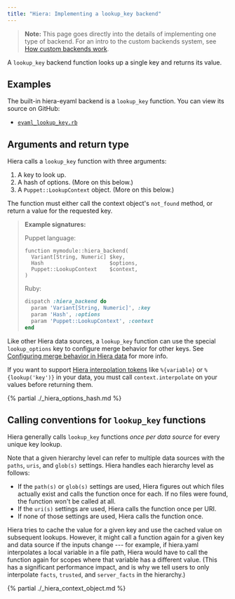 ```yaml
---
title: "Hiera: Implementing a lookup_key backend"
---
```


[eyaml_lookup_key]: https://github.com/puppetlabs/puppet/tree/master/lib/puppet/functions/eyaml_lookup_key.rb
[lookup_options]: ./hiera_merging.html#configuring-merge-behavior-in-hiera-data
[interpolate]: ./hiera_interpolation.html

> **Note:** This page goes directly into the details of implementing one type of backend. For an intro to the custom backends system, see [How custom backends work](./hiera_custom_backends.html).

A `lookup_key` backend function looks up a single key and returns its value.

## Examples

The built-in hiera-eyaml backend is a `lookup_key` function. You can view its source on GitHub:

* [`eyaml_lookup_key.rb`][eyaml_lookup_key]

## Arguments and return type

Hiera calls a `lookup_key` function with three arguments:

1. A key to look up.
2. A hash of options. (More on this below.)
3. A `Puppet::LookupContext` object. (More on this below.)

The function must either call the context object's `not_found` method, or return a value for the requested key.

> **Example signatures:**
>
> Puppet language:
>
> ``` puppet
> function mymodule::hiera_backend(
>   Variant[String, Numeric] $key,
>   Hash                     $options,
>   Puppet::LookupContext    $context,
> )
> ```
>
> Ruby:
>
> ``` ruby
> dispatch :hiera_backend do
>   param 'Variant[String, Numeric]', :key
>   param 'Hash', :options
>   param 'Puppet::LookupContext', :context
> end
> ```

Like other Hiera data sources, a `lookup_key` function can use the special `lookup_options` key to configure merge behavior for other keys. See [Configuring merge behavior in Hiera data][lookup_options] for more info.

If you want to support [Hiera interpolation tokens][interpolate] like `%{variable}` or `%{lookup('key')}` in your data, you must call `context.interpolate` on your values before returning them.

{% partial ./_hiera_options_hash.md %}

## Calling conventions for `lookup_key` functions

Hiera generally calls `lookup_key` functions _once per data source_ for every unique key lookup.

Note that a given hierarchy level can refer to multiple data sources with the `paths`, `uris`, and `glob(s)` settings. Hiera handles each hierarchy level as follows:

* If the `path(s)` or `glob(s)` settings are used, Hiera figures out which files actually exist and calls the function once for each. If no files were found, the function won't be called at all.
* If the `uri(s)` settings are used, Hiera calls the function once per URI.
* If none of those settings are used, Hiera calls the function once.

Hiera tries to cache the value for a given key and use the cached value on subsequent lookups. However, it might call a function again for a given key and data source if the inputs change --- for example, if hiera.yaml interpolates a local variable in a file path, Hiera would have to call the function again for scopes where that variable has a different value. (This has a significant performance impact, and is why we tell users to only interpolate `facts`, `trusted`, and `server_facts` in the hierarchy.)

{% partial ./_hiera_context_object.md %}

